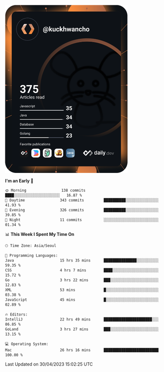 <a href="https://app.daily.dev/kuckhwancho"><img src="https://github.com/kuckjwi0928/kuckjwi0928/blob/master/devcard.svg" width="400" alt="Kuckjwi Devcard"/></a>

<!--START_SECTION:waka-->
**I'm an Early 🐤** 

```text
🌞 Morning                138 commits         ████░░░░░░░░░░░░░░░░░░░░░   16.87 % 
🌆 Daytime                343 commits         ██████████░░░░░░░░░░░░░░░   41.93 % 
🌃 Evening                326 commits         ██████████░░░░░░░░░░░░░░░   39.85 % 
🌙 Night                  11 commits          ░░░░░░░░░░░░░░░░░░░░░░░░░   01.34 % 
```


📊 **This Week I Spent My Time On** 

```text
🕑︎ Time Zone: Asia/Seoul

💬 Programming Languages: 
Java                     15 hrs 35 mins      ███████████████░░░░░░░░░░   59.35 % 
CSS                      4 hrs 7 mins        ████░░░░░░░░░░░░░░░░░░░░░   15.72 % 
Go                       3 hrs 22 mins       ███░░░░░░░░░░░░░░░░░░░░░░   12.83 % 
XML                      53 mins             █░░░░░░░░░░░░░░░░░░░░░░░░   03.38 % 
JavaScript               45 mins             █░░░░░░░░░░░░░░░░░░░░░░░░   02.89 % 

🔥 Editors: 
IntelliJ                 22 hrs 49 mins      ██████████████████████░░░   86.85 % 
GoLand                   3 hrs 27 mins       ███░░░░░░░░░░░░░░░░░░░░░░   13.15 % 

💻 Operating System: 
Mac                      26 hrs 16 mins      █████████████████████████   100.00 % 
```


 Last Updated on 30/04/2023 15:02:25 UTC
<!--END_SECTION:waka-->
